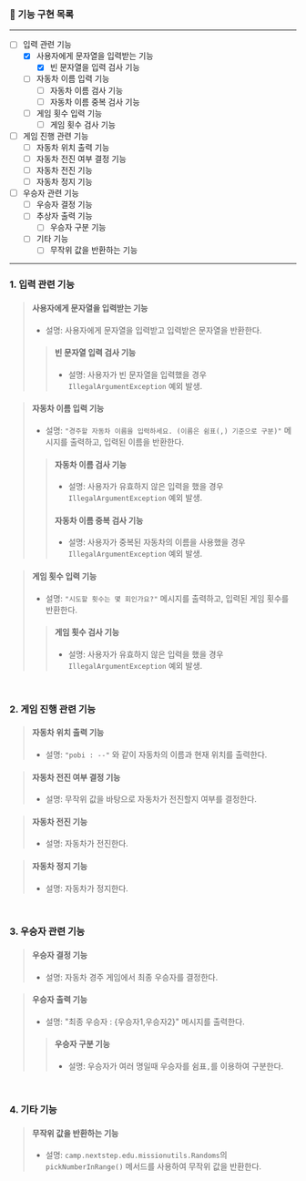 ### 📃 기능 구현 목록
---
- [ ] 입력 관련 기능
    - [x] 사용자에게 문자열을 입력받는 기능
      - [x] 빈 문자열을 입력 검사 기능
    - [ ] 자동차 이름 입력 기능
      - [ ] 자동차 이름 검사 기능
      - [ ] 자동차 이름 중복 검사 기능
    - [ ] 게임 횟수 입력 기능
      - [ ] 게임 횟수 검사 기능
- [ ] 게임 진행 관련 기능
  - [ ] 자동차 위치 출력 기능
  - [ ] 자동차 전진 여부 결정 기능
  - [ ] 자동차 전진 기능
  - [ ] 자동차 정지 기능
- [ ] 우승자 관련 기능
  - [ ] 우승자 결정 기능
  - [ ] 추상자 출력 기능
    - [ ] 우승자 구분 기능
  - [ ] 기타 기능
    - [ ] 무작위 값을 반환하는 기능

---

 ### 1. 입력 관련 기능

> #### 사용자에게 문자열을 입력받는 기능  
>  - 설명: 사용자에게 문자열을 입력받고 입력받은 문자열을 반환한다.
>> #### 빈 문자열 입력 검사 기능 
>>  - 설명: 사용자가 빈 문자열을 입력했을 경우 `IllegalArgumentException` 예외 발생.

> #### 자동차 이름 입력 기능  
>  - 설명: `"경주할 자동차 이름을 입력하세요. (이름은 쉼표(,) 기준으로 구분)"` 메시지를 출력하고, 입력된 이름을 반환한다.
>
>> #### 자동차 이름 검사 기능  
>>  - 설명: 사용자가 유효하지 않은 입력을 했을 경우 `IllegalArgumentException` 예외 발생.
>>
>> #### 자동차 이름 중복 검사 기능
>>  - 설명: 사용자가 중복된 자동차의 이름을 사용했을 경우 `IllegalArgumentException` 예외 발생.

> #### 게임 횟수 입력 기능 
>  - 설명: `"시도할 횟수는 몇 회인가요?"` 메시지를 출력하고, 입력된 게임 횟수를 반환한다.
> 
>> #### 게임 횟수 검사 기능  
>>    - 설명: 사용자가 유효하지 않은 입력을 했을 경우 `IllegalArgumentException` 예외 발생.

<br>

### 2. 게임 진행 관련 기능

> #### 자동차 위치 출력 기능  
>  - 설명: `"pobi : --"` 와 같이 자동차의 이름과 현재 위치를 출력한다.

> #### 자동차 전진 여부 결정 기능  
>  - 설명: 무작위 값을 바탕으로 자동차가 전진할지 여부를 결정한다.

> #### 자동차 전진 기능  
>  - 설명: 자동차가 전진한다.

> #### 자동차 정지 기능 
>  - 설명: 자동차가 정지한다.


<br>

### 3. 우승자 관련 기능

> #### 우승자 결정 기능  
>  - 설명: 자동차 경주 게임에서 최종 우승자를 결정한다.

> #### 우승자 출력 기능  
>  - 설명: "최종 우승자 : {우승자1,우승자2}" 메시지를 출력한다.
>> #### 우승자 구분 기능  
>>    - 설명: 우승자가 여러 명일때 우승자를 쉼표`,`를 이용하여 구분한다.

<br>

### 4. 기타 기능

> #### 무작위 값을 반환하는 기능  
>  - 설명: `camp.nextstep.edu.missionutils.Randoms`의 `pickNumberInRange()` 메서드를 사용하여 무작위 값을 반환한다.
